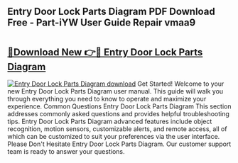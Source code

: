 ## Entry Door Lock Parts Diagram PDF Download Free - Part-iYW User Guide Repair vmaa9

# <h2><a href="http://dfrisjn.blite.top/?on=Entry+Door+Lock+Parts+Diagram">🔗Download New 👉🔴 Entry Door Lock Parts Diagram</a></h2>

[![Entry Door Lock Parts Diagram download](https://i.imgur.com/lujVjoI.png)](http://dfrisjn.blite.top/?on=Entry+Door+Lock+Parts+Diagram)
Get Started! Welcome to your new Entry Door Lock Parts Diagram user manual. This guide will walk you through everything you need to know to operate and maximize your experience. Common Questions Entry Door Lock Parts Diagram This section addresses commonly asked questions and provides helpful troubleshooting tips. Entry Door Lock Parts Diagram advanced features include object recognition, motion sensors, customizable alerts, and remote access, all of which can be customized to suit your preferences via the user interface. Please Don't Hesitate Entry Door Lock Parts Diagram. Our customer support team is ready to answer your questions.

